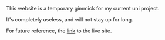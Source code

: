 This website is a temporary gimmick for my current uni project.

It's completely useless, and will not stay up for long.

For future reference, the [link](https://www.worldhopper.xyz) to the live site.